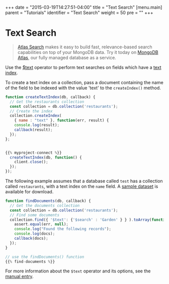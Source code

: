 +++
date = "2015-03-19T14:27:51-04:00"
title = "Text Search"
[menu.main]
  parent = "Tutorials"
  identifier = "Text Search"
  weight = 50
  pre = "<i class='fa'></i>"
+++

# Text Search

> [Atlas Search](https://www.mongodb.com/cloud/atlas-search?tck=docs_server) makes it easy to build fast, relevance-based search capabilities on top of your MongoDB data. Try it today on [MongoDB Atlas](https://www.mongodb.com/cloud/atlas?tck=docs_server), our fully managed database as a service.

Use the [$text](https://docs.mongodb.org/manual/reference/operator/query/text/)
operator to perform text searches on fields which have a
[text index](https://docs.mongodb.org/manual/core/index-text/).

To create a text index on a collection, pass a document containing
the name of the field to be indexed with the value 'text' to the
``createIndex()`` method.

```js
function createTextIndex(db, callback) {
  // Get the restaurants collection
  const collection = db.collection('restaurants');
  // Create the index
  collection.createIndex(
    { name : "text" }, function(err, result) {
    console.log(result);
    callback(result);
  });
};


{{% myproject-connect %}}
  createTextIndex(db, function() {
    client.close();
  });
});
```


The following example assumes that a database called ``test`` has a
collection called ``restaurants``, with a text index on the ``name`` field.
A [sample dataset](https://docs.mongodb.org/getting-started/node/import-data/)
is available for download.

```js
function findDocuments(db, callback) {
  // Get the documents collection
  const collection = db.collection('restaurants');
  // Find some documents
  collection.find({ '$text': {'$search' : 'Garden' } } ).toArray(function(err, docs) {
    assert.equal(err, null);
    console.log("Found the following records");
    console.log(docs);
    callback(docs);
  });
}

// use the findDocuments() function
{{% find-documents %}}
```
For more information about the ``$text`` operator and its options, see the
[manual entry](https://docs.mongodb.org/manual/reference/operator/query/text/).
